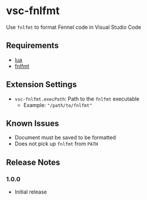 # vsc-fnlfmt

Use `fnlfmt` to format Fennel code in Visual Studio Code

## Requirements

- [lua](https://www.lua.org)
- [fnlfmt](https://git.sr.ht/~technomancy/fnlfmt)

## Extension Settings

- `vsc-fnlfmt.execPath`: Path to the `fnlfmt` executable
  - Example: `"/path/to/fnlfmt"`

## Known Issues

- Document must be saved to be formatted
- Does not pick up `fnlfmt` from `PATH`

## Release Notes

### 1.0.0

- Initial release
